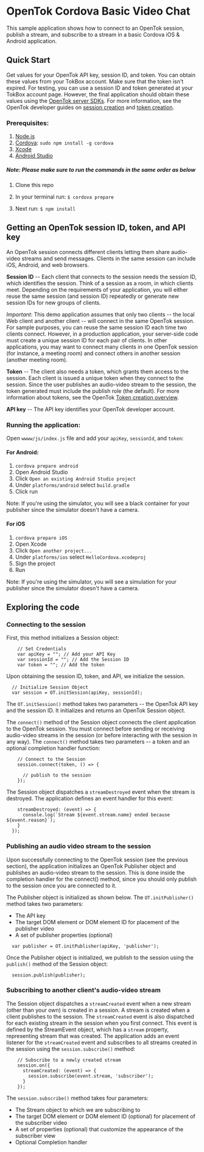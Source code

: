 OpenTok Cordova Basic Video Chat
=======================

This sample application shows how to connect to an OpenTok session, publish a stream, and subscribe to a stream in a basic Cordova iOS & Android application.

## Quick Start
Get values for your OpenTok API key, session ID, and token. You can obtain these values from your TokBox account. Make sure that the token isn't expired.
For testing, you can use a session ID and token generated at your TokBox account page. However, the final application should obtain these values using the [OpenTok server SDKs](https://tokbox.com/developer/sdks/server/). For more information, see the OpenTok developer guides on [session creation](https://tokbox.com/developer/guides/create-session/) and [token creation](https://tokbox.com/developer/guides/create-token/).

### Prerequisites:

1. [Node.js](https://nodejs.org)
2. [Cordova](https://www.npmjs.com/package/cordova): ```sudo npm install -g cordova```
3. [Xcode](https://developer.apple.com/xcode/)
4. [Android Studio](https://developer.android.com/studio/index.html)

##### Note: Please make sure to run the commands in the same order as below

1. Clone this repo

2. In your terminal run: ```$ cordova prepare```

3. Next run: ```$ npm install ```

## Getting an OpenTok session ID, token, and API key

An OpenTok session connects different clients letting them share audio-video streams and send
messages. Clients in the same session can include iOS, Android, and web browsers.

**Session ID** -- Each client that connects to the session needs the session ID, which identifies
the session. Think of a session as a room, in which clients meet. Depending on the requirements of
your application, you will either reuse the same session (and session ID) repeatedly or generate
new session IDs for new groups of clients.

*Important*: This demo application assumes that only two clients -- the local Web client and
another client -- will connect in the same OpenTok session. For sample purposes, you can reuse the
same session ID each time two clients connect. However, in a production application, your
server-side code must create a unique session ID for each pair of clients. In other applications,
you may want to connect many clients in one OpenTok session (for instance, a meeting room) and
connect others in another session (another meeting room).

**Token** -- The client also needs a token, which grants them access to the session. Each client is
issued a unique token when they connect to the session. Since the user publishes an audio-video
stream to the session, the token generated must include the publish role (the default). For more
information about tokens, see the OpenTok [Token creation
overview](https://tokbox.com/opentok/tutorials/create-token/).

**API key** -- The API key identifies your OpenTok developer account.

### Running the application:

Open ```wwww/js/index.js``` file and add your ```apiKey```, ```sessionId```, and ```token```:

#### For Android: 
1. ```cordova prepare android```
2. Open Android Studio
3. Click ```Open an existing Android Studio project```
3. Under ```platforms/android``` select ```build.gradle``` 
3. Click run

Note: If you're using the simulator, you will see a black container for your publisher since the simulator doesn't have a camera.

#### For iOS
1. ```cordova prepare iOS```
2. Open Xcode
3. Click ```Open another project...```
3. Under ```platforms/ios``` select ```HelloCordova.xcodeproj```
4. Sign the project
5. Run

Note: If you're using the simulator, you will see a simulation for your publisher since the simulator doesn't have a camera.

## Exploring the code

### Connecting to the session

First, this method initializes a Session object:
```
    // Set Credentials
    var apiKey = ""; // Add your API Key
    var sessionId = ""; // Add the Session ID
    var token = ""; // Add the token
```

Upon obtaining the session ID, token, and API, we initialize the session.

  ``` 
    // Initialize Session Object
    var session = OT.initSession(apiKey, sessionId);
  ```

The `OT.initSession()` method takes two parameters -- the OpenTok API key and the session ID. It
initializes and returns an OpenTok Session object.

The `connect()` method of the Session object connects the client application to the OpenTok
session. You must connect before sending or receiving audio-video streams in the session (or before
interacting with the session in any way). The `connect()` method takes two parameters -- a token
and an optional completion handler function:
```
    // Connect to the Session
    session.connect(token, () => {
      
      // publish to the session
    });
```

The Session object dispatches a `streamDestroyed` event when the stream is destroyed. The application defines an event handler for this event:

``` session.on({
    streamDestroyed: (event) => {
      console.log(`Stream ${event.stream.name} ended because ${event.reason}`);
    }
  });
```

### Publishing an audio video stream to the session

Upon successfully connecting to the OpenTok session (see the previous section), the application
initializes an OpenTok Publisher object and publishes an audio-video stream to the session. This is
done inside the completion handler for the connect() method, since you should only publish to the
session once you are connected to it.

The Publisher object is initialized as shown below. The `OT.initPublisher()` method takes two
parameters:

* The API key
* The target DOM element or DOM element ID for placement of the publisher video
* A set of publisher properties (optional)

```
  var publisher = OT.initPublisher(apiKey, 'publisher');

```

Once the Publisher object is initialized, we publish to the session using the `publish()`
method of the Session object:

```
  session.publish(publisher);
```
### Subscribing to another client's audio-video stream

The Session object dispatches a `streamCreated` event when a new stream (other than your own) is
created in a session. A stream is created when a client publishes to the session. The
`streamCreated` event is also dispatched for each existing stream in the session when you first
connect. This event is defined by the StreamEvent object, which has a `stream` property,
representing stream that was created. The application adds an event listener for the
`streamCreated` event and subscribes to all streams created in the session using the
`session.subscribe()` method:

```
    // Subscribe to a newly created stream
    session.on({
      streamCreated: (event) => {
        session.subscribe(event.stream, 'subscriber');
      }
    });
```
The `session.subscribe()` method takes four parameters:

* The Stream object to which we are subscribing to
* The target DOM element or DOM element ID (optional) for placement of the subscriber video
* A set of properties (optional) that customize the appearance of the subscriber view
* Optional Completion handler
